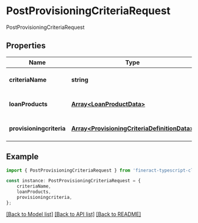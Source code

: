 # PostProvisioningCriteriaRequest

PostProvisioningCriteriaRequest

## Properties

Name | Type | Description | Notes
------------ | ------------- | ------------- | -------------
**criteriaName** | **string** |  | [optional] [default to undefined]
**loanProducts** | [**Array&lt;LoanProductData&gt;**](LoanProductData.md) |  | [optional] [default to undefined]
**provisioningcriteria** | [**Array&lt;ProvisioningCriteriaDefinitionData&gt;**](ProvisioningCriteriaDefinitionData.md) |  | [optional] [default to undefined]

## Example

```typescript
import { PostProvisioningCriteriaRequest } from 'fineract-typescript-client';

const instance: PostProvisioningCriteriaRequest = {
    criteriaName,
    loanProducts,
    provisioningcriteria,
};
```

[[Back to Model list]](../README.md#documentation-for-models) [[Back to API list]](../README.md#documentation-for-api-endpoints) [[Back to README]](../README.md)
